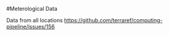 #Meterological Data

Data from all locations
https://github.com/terraref/computing-pipeline/issues/156
